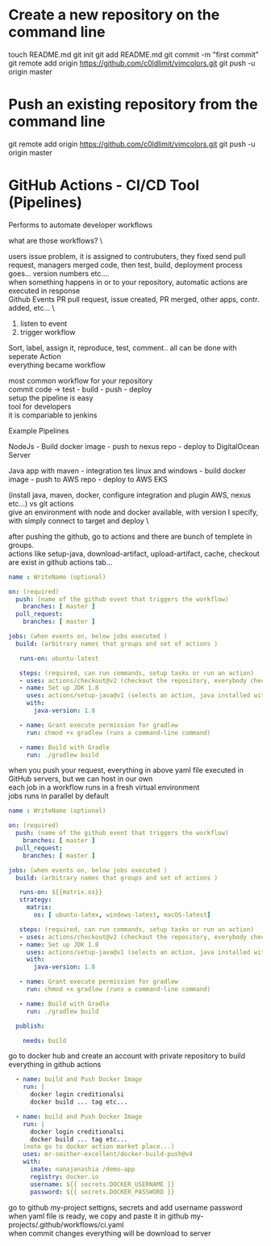 # Create a new repository on the command line

touch README.md
git init
git add README.md
git commit -m "first commit"
git remote add origin https://github.com/c0ldlimit/vimcolors.git
git push -u origin master

# Push an existing repository from the command line

git remote add origin https://github.com/c0ldlimit/vimcolors.git
git push -u origin master

# GitHub Actions - CI/CD Tool (Pipelines)

Performs to automate developer workflows

what are those workflows? \

users issue problem, it is assigned to contrubuters, they fixed send pull request, managers merged code, then test, build, deployment process goes... version numbers etc.... \
when something happens in or to your repository, automatic actions are executed in response \
Github Events PR pull request, issue created, PR merged, other apps, contr. added, etc... \

1. listen to event
2. trigger workflow

Sort, label, assign it, reproduce, test, comment.. all can be done with seperate Action \
everything became workflow

most common workflow for your repository \
commit code -> test - build - push - deploy \
setup the pipeline is easy \
tool for developers \
it is compariable to jenkins

Example Pipelines

NodeJs - Build docker image - push to nexus repo - deploy to DigitalOcean Server

Java app with maven - integration tes linux and windows - build docker image - push to AWS repo - deploy to AWS EKS

(install java, maven, docker, configure integration and plugin AWS, nexus etc...) vs git actions \
give an environment with node and docker available, with version I specify, with simply connect to target and deploy \

after pushing the github, go to actions and there are bunch of templete in groups. \
actions like setup-java, download-artifact, upload-artifact, cache, checkout are exist in github actions tab...

```yaml
name : WriteName (optional)

on: (required)
  push: (name of the github event that triggers the workflow)
    branches: [ master ]
  pull_request:
    branches: [ master ]

jobs: (when events on, below jobs executed )
  build: (arbitrary names that groups and set of actions )

   runs-on: ubuntu-latest

   steps: (required, can run commands, setup tasks or run an action)
   - uses: actions/checkout@v2 (checkout the repository, everybody checkouts )
   - name: Set up JDK 1.8
     uses: actions/setup-java@v1 (selects an action, java installed with the version 1.8)
     with:
       java-version: 1.8

   - name: Grant execute permission for gradlew
     run: chmod +x gradlew (runs a command-line command)

   - name: Build with Gradle
     run: ./gradlew build
```

when you push your request, everything in above yaml file executed in GitHub servers, but we can host in our own \
each job in a workflow runs in a fresh virtual environment \
jobs runs in parallel by default

```yaml
name : WriteName (optional)

on: (required)
  push: (name of the github event that triggers the workflow)
    branches: [ master ]
  pull_request:
    branches: [ master ]

jobs: (when events on, below jobs executed )
  build: (arbitrary names that groups and set of actions )

   runs-on: ${{matrix.os}}
   strategy:
     matrix:
       os: [ ubuntu-latex, windows-latest, macOS-latest]

   steps: (required, can run commands, setup tasks or run an action)
   - uses: actions/checkout@v2 (checkout the repository, everybody checkouts )
   - name: Set up JDK 1.8
     uses: actions/setup-java@v1 (selects an action, java installed with the version 1.8)
     with:
       java-version: 1.8

   - name: Grant execute permission for gradlew
     run: chmod +x gradlew (runs a command-line command)

   - name: Build with Gradle
     run: ./gradlew build

  publish:

    needs: build
```

go to docker hub and create an account with private repository to build everything in github actions

```yaml
  - name: build and Push Docker Image
    run: |
      docker login creditionalsi
      docker build ... tag etc...

  - name: build and Push Docker Image
    run: |
      docker login creditionalsi
      docker build ... tag etc...
    (note go to docker action market place...)
    uses: mr-smither-excellent/docker-build-push@v4
    with:
      imate: nanajanashia /demo-app
      registry: docker.io
      username: ${{ secrets.DOCKER_USERNAME }}
      password: ${{ secrets.DOCKER_PASSWORD }}
```

go to github my-project settigns, secrets and add username password \
when yaml file is ready, we copy and paste it in github my-projects/.github/workflows/ci.yaml \
when commit changes everything will be download to server
